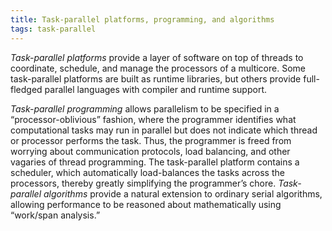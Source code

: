 ```yaml
---
title: Task-parallel platforms, programming, and algorithms
tags: task-parallel
---
```


*Task-parallel platforms* provide a layer of software on top of threads to coordinate, schedule,
and manage the processors of a multicore. Some task-parallel platforms are built as
runtime libraries, but others provide full-fledged parallel languages with compiler and runtime support.

*Task-parallel programming* allows parallelism to be specified in a “processor-oblivious” fashion, where the programmer identifies what computational tasks may run in parallel but does not indicate which thread or processor performs the task.
Thus, the programmer is freed from worrying about communication protocols, load
balancing, and other vagaries of thread programming. The task-parallel platform
contains a scheduler, which automatically load-balances the tasks across the processors, thereby greatly simplifying the programmer’s chore. *Task-parallel algorithms* provide a natural extension to ordinary serial algorithms, allowing performance to be reasoned about mathematically using “work/span analysis.”